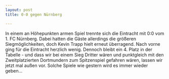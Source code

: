 ```yaml
---
layout: post
title: 0-0 gegen Nürnberg

---
```


In einem an Höhepunkten armen Spiel trennte sich die Eintracht mit 0:0 vom 1. FC Nürnberg. Dabei hatten die Gäste allerdings die größeren Siegmöglichkeiten, doch Kevin Trapp hielt erneut überragend. Nach vorne ging für die Eintracht herzlich wenig. Dennoch bleibt ein 4. Platz in der Tabelle - und dass wir bei einem Sieg Dritter wären und punktgleich mit den Zweitplatzierten Dortmundern zum Spitzenspiel gefahren wären, lassen wir jetzt mal außen vor. Solche Spiele wie gestern wird es immer wieder geben...



